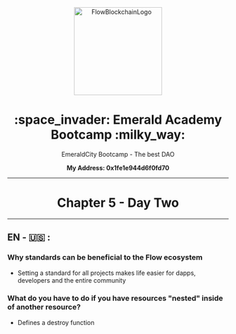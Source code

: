 
<div align="center"> 
  <img  width="200" alt="FlowBlockchainLogo" justify-content="center" src="https://cryptologos.cc/logos/flow-flow-logo.png">
  <h1> :space_invader: Emerald Academy Bootcamp :milky_way: </h1>
  <p>EmeraldCity Bootcamp - The best DAO</p>
  <p> <strong> My Address:  0x1fe1e944d6f0fd70 </strong> </p>
</div>

-----------------------------------------------------------------------------------------------------------------------------------------------------------

<h1 align="center"> Chapter 5 -  Day Two </h1>

-----------------------------------------------------------------------------------------------------------------------------------------------------------

<h2> EN - 🇺🇸 :</h2>

<h3> Why standards can be beneficial to the Flow ecosystem </h3> 

- Setting a standard for all projects makes life easier for dapps, developers and the entire community




<h3> What do you have to do if you have resources "nested" inside of another resource? </h3> 

- Defines a destroy function


